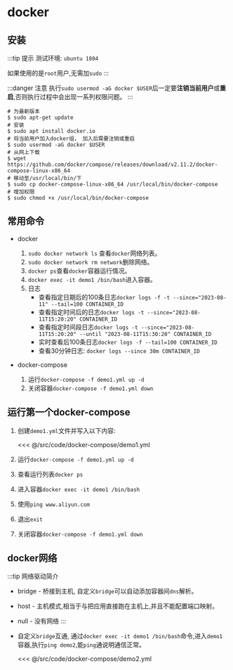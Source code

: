 # docker 

## 安装

:::tip 提示
测试环境: ``ubuntu 1804``

如果使用的是``root``用户,无需加``sudo``
:::

:::danger 注意
执行``sudo usermod -aG docker $USER``后一定要**注销当前用户**或**重启**,否则执行过程中会出现一系列权限问题。
:::

```shell{5-6}
# 为最新版本
$ sudo apt-get update 
# 安装
$ sudo apt install docker.io
# 将当前用户加入docker组， 加入后需要注销或重启
$ sudo usermod -aG docker $USER
# 从网上下载
$ wget https://github.com/docker/compose/releases/download/v2.11.2/docker-compose-linux-x86_64 
# 移动至/usr/local/bin/下
$ sudo cp docker-compose-linux-x86_64 /usr/local/bin/docker-compose
# 增加权限
$ sudo chmod +x /usr/local/bin/docker-compose
```

## 常用命令

- docker
	1. ``sudo docker network ls`` 查看``docker``网络列表。
	1. ``sudo docker network rm network``删除网络。
	1. ``docker ps``查看``docker``容器运行情况。
	1. ``docker exec -it demo1 /bin/bash``进入容器。
	1. 日志
		- 查看指定日期后的100条日志``docker logs -f -t --since="2023-08-11" --tail=100 CONTAINER_ID``
		- 查看指定时间后的日志``docker logs -t --since="2023-08-11T15:20:20" CONTAINER_ID``
		- 查看指定时间段日志``docker logs -t --since="2023-08-11T15:20:20" --until "2023-08-11T15:30:20" CONTAINER_ID``
		- 实时查看后100条日志``docker logs -f --tail=100 CONTAINER_ID``
		- 查看30分钟日志: ``docker logs --since 30m CONTAINER_ID``


- docker-compose

	1. 运行``docker-compose -f demo1.yml up -d``
	1. 关闭容器``docker-compose -f demo1.yml down``

## 运行第一个docker-compose

1. 创建``demo1.yml``文件并写入以下内容:
	
	<<< @/src/code/docker-compose/demo1.yml

1. 运行``docker-compose -f demo1.yml up -d``
1. 查看运行列表``docker ps``
1. 进入容器``docker exec -it demo1 /bin/bash``
1. 使用``ping www.aliyun.com``
1. 退出``exit``
1. 关闭容器``docker-compose -f demo1.yml down``

## docker网络

:::tip 网络驱动简介
- bridge - 桥接到主机, 自定义``bridge``可以自动添加容器间``dns``解析。
- host - 主机模式,相当于与把应用直接跑在主机上,并且不能配置端口映射。
- null - 没有网络
:::

- 自定义``bridge``互通, 通过``docker exec -it demo1 /bin/bash``命令,进入``demo1``容器,执行``ping demo2``,能``ping``通说明通信正常。
	

	<<< @/src/code/docker-compose/demo2.yml
